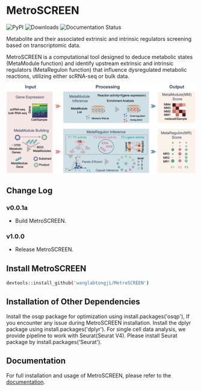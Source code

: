 # MetroSCREEN

![PyPI](https://img.shields.io/pypi/v/MetroSCREEN)
![Downloads](https://pepy.tech/badge/MetroSCREEN)
![Documentation Status](https://readthedocs.org/projects/MetroSCREEN/badge/?version=latest)

Metabolite and their associated extrinsic and intrinsic regulators screening based on transcriptomic data.

MetroSCREEN is a computational tool designed to deduce metabolic states (MetaModule function) and identify upstream extrinsic and intrinsic regulators (MetaRegulon function) that influence dysregulated metabolic reactions, utilizing either scRNA-seq or bulk data.

![avatar](docs/_static/img/MetroSCREEN_framework.png)

## Change Log
### v0.0.1a
* Build MetroSCREEN.
### v1.0.0
* Release MetroSCREEN.


## Install MetroSCREEN
```bash
devtools::install_github('wanglabtongji/MetroSCREEN')
```
## Installation of Other Dependencies
Install the osqp package for optimization using install.packages('osqp'), If you encounter any issue during MetroSCREEN installation.
Install the dplyr package using install.packages('dplyr').
For single cell data analysis, we provide pipeline to work with Seurat(Seurat V4). Please install Seurat package by install.packages('Seurat').

## Documentation
For full installation and usage of MetroSCREEN, please refer to the [documentation](https://metroscreen-rtd-rutorial.readthedocs.io/en/latest/).
